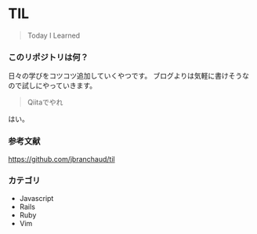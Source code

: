 # TIL

> Today I Learned

### このリポジトリは何？

日々の学びをコツコツ追加していくやつです。
ブログよりは気軽に書けそうなので試しにやっていきます。

> Qiitaでやれ

はい。

### 参考文献

https://github.com/jbranchaud/til

### カテゴリ
* Javascript
* Rails
* Ruby
* Vim

